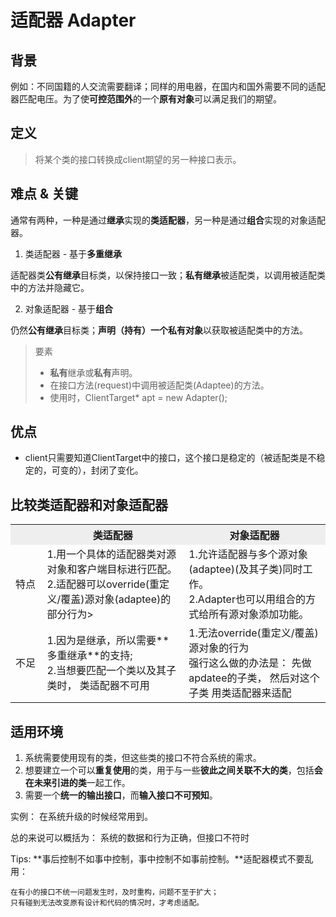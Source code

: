 # 适配器 Adapter
## 背景
例如：不同国籍的人交流需要翻译；同样的用电器，在国内和国外需要不同的适配器匹配电压。为了使**可控范围外**的一个**原有对象**可以满足我们的期望。

## 定义
>将某个类的接口转换成client期望的另一种接口表示。

## 难点 & 关键
通常有两种，一种是通过**继承**实现的**类适配器**，另一种是通过**组合**实现的对象适配器。

1. 类适配器 - 基于**多重继承**

 适配器类**公有继承**目标类，以保持接口一致；**私有继承**被适配类，以调用被适配类中的方法并隐藏它。
  
2. 对象适配器 - 基于**组合**
  
  仍然**公有继承**目标类；**声明（持有）一个私有对象**以获取被适配类中的方法。
  
> 要素
> + **私有**继承或**私有**声明。
> + 在接口方法(request)中调用被适配类(Adaptee)的方法。
> + 使用时，ClientTarget* apt = new Adapter();

## 优点
+ client只需要知道ClientTarget中的接口，这个接口是稳定的（被适配类是不稳定的，可变的），封闭了变化。

## 比较类适配器和对象适配器
<table style="table-layout:fixed;">
  <tr>
    <th width = "10%", bgcolor=#eeeeee></th>
    <th width = "45%", bgcolor=#eeeeee>类适配器</th>
    <th width = "45%", bgcolor=#eeeeee>对象适配器</th>
  </tr>
  
  <tr>
    <td>特点</td>
    <td>
      1.用一个具体的适配器类对源对象和客户端目标进行匹配。<br>
      2.适配器可以override(重定义/覆盖)源对象(adaptee)的部分行为>
    </td>
    <td>
      1.允许适配器与多个源对象(adaptee)(及其子类)同时工作。<br>
      2.Adapter也可以用组合的方式给所有源对象添加功能。
    </td>
  </tr>
  
  <tr>
    <td>不足</td>
    <td>
      1.因为是继承，所以需要**多重继承**的支持;<br>
      2.当想要匹配一个类以及其子类时， 类适配器不可用
    </td>
    <td>
      1.无法override(重定义/覆盖)源对象的行为<br>
      强行这么做的办法是： 先做apdatee的子类， 然后对这个子类 用类适配器来适配
    </td>
  </tr>
  
</table>
 

## 适用环境
1. 系统需要使用现有的类，但这些类的接口不符合系统的需求。
2. 想要建立一个可以**重复使用**的类，用于与一些**彼此之间关联不大的类**，包括**会在未来引进的类**一起工作。
3. 需要一个**统一的输出接口**，而**输入接口不可预知**。

实例： 在系统升级的时候经常用到。

总的来说可以概括为： 系统的数据和行为正确，但接口不符时

Tips: **事后控制不如事中控制，事中控制不如事前控制。**适配器模式不要乱用：

    在有小的接口不统一问题发生时，及时重构，问题不至于扩大；
    只有碰到无法改变原有设计和代码的情况时，才考虑适配。

